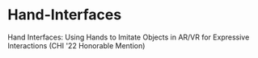 # Hand-Interfaces
 Hand Interfaces: Using Hands to Imitate Objects in AR/VR for Expressive Interactions (CHI '22 Honorable Mention)
